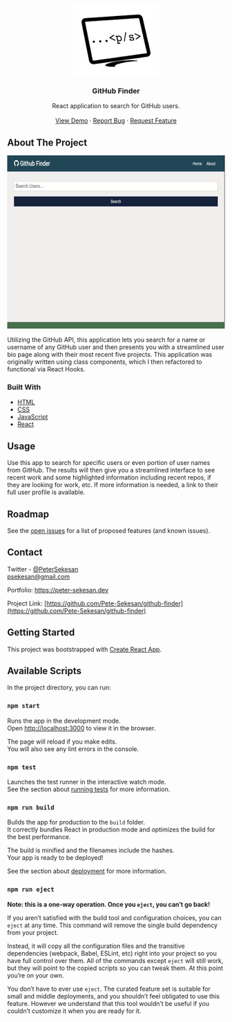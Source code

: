 <!-- PROJECT LOGO -->
<br />
<p align="center">
  <a href="https://github.com/Pete-Sekesan">
    <img src="images/Logo-03.png" alt="Logo" width="200" height="160">
  </a>

  <h3 align="center">GitHub Finder</h3>

  <p align="center">
    React application to search for GitHub users.
    <br />
    <br />
    <a href="https://github-finder-70cv0qv92-peter-sekesan.vercel.app/">View Demo</a>
    ·
    <a href="https://github.com/Pete-Sekesan/github-finder/issues">Report Bug</a>
    ·
    <a href="https://github.com/Pete-Sekesan/github-finder/issues">Request Feature</a>
  </p>
</p>

<!-- ABOUT THE PROJECT -->

## About The Project

[<img src="images/github-finder-demo.gif" alt="Logo" width="600" height="400">](https://github-finder-70cv0qv92-peter-sekesan.vercel.app/)

Utilizing the GitHub API, this application lets you search for a name or username of any GitHub user and then presents you with a streamlined user bio page along with their most recent five projects. This application was originally written using class components, which I then refactored to functional via React Hooks.

### Built With

- [HTML](https://developer.mozilla.org/en-US/docs/Web/HTML)
- [CSS](https://developer.mozilla.org/en-US/docs/Web/CSS)
- [JavaScript](https://www.javascript.com/)
- [React](https://reactjs.org/)

<!-- USAGE EXAMPLES -->

## Usage

Use this app to search for specific users or even portion of user names from GitHub. The results will then give you a streamlined interface to see recent work and some highlighted information including recent repos, if they are looking for work, etc. If more information is needed, a link to their full user profile is available.

<!-- ROADMAP -->

## Roadmap

See the [open issues](https://github.com/Pete-Sekesan/github-finder/issues) for a list of proposed features (and known issues).

## Contact

Twitter - [@PeterSekesan](https://twitter.com/PeterSekesan)  
psekesan@gmail.com

Portfolio: https://peter-sekesan.dev

Project Link: [https://github.com/Pete-Sekesan/github-finder](https://github.com/Pete-Sekesan/github-finder)

<!-- GETTING STARTED -->

## Getting Started

This project was bootstrapped with [Create React App](https://github.com/facebook/create-react-app).

## Available Scripts

In the project directory, you can run:

### `npm start`

Runs the app in the development mode.\
Open [http://localhost:3000](http://localhost:3000) to view it in the browser.

The page will reload if you make edits.\
You will also see any lint errors in the console.

### `npm test`

Launches the test runner in the interactive watch mode.\
See the section about [running tests](https://facebook.github.io/create-react-app/docs/running-tests) for more information.

### `npm run build`

Builds the app for production to the `build` folder.\
It correctly bundles React in production mode and optimizes the build for the best performance.

The build is minified and the filenames include the hashes.\
Your app is ready to be deployed!

See the section about [deployment](https://facebook.github.io/create-react-app/docs/deployment) for more information.

### `npm run eject`

**Note: this is a one-way operation. Once you `eject`, you can’t go back!**

If you aren’t satisfied with the build tool and configuration choices, you can `eject` at any time. This command will remove the single build dependency from your project.

Instead, it will copy all the configuration files and the transitive dependencies (webpack, Babel, ESLint, etc) right into your project so you have full control over them. All of the commands except `eject` will still work, but they will point to the copied scripts so you can tweak them. At this point you’re on your own.

You don’t have to ever use `eject`. The curated feature set is suitable for small and middle deployments, and you shouldn’t feel obligated to use this feature. However we understand that this tool wouldn’t be useful if you couldn’t customize it when you are ready for it.
